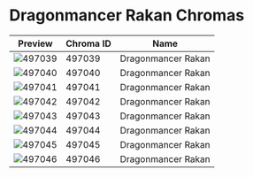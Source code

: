 # Dragonmancer Rakan Chromas

| Preview | Chroma ID | Name |
|---------|-----------|------|
| ![497039](https://raw.communitydragon.org/latest/plugins/rcp-be-lol-game-data/global/default/v1/champion-chroma-images/497/497039.png) | 497039 | Dragonmancer Rakan |
| ![497040](https://raw.communitydragon.org/latest/plugins/rcp-be-lol-game-data/global/default/v1/champion-chroma-images/497/497040.png) | 497040 | Dragonmancer Rakan |
| ![497041](https://raw.communitydragon.org/latest/plugins/rcp-be-lol-game-data/global/default/v1/champion-chroma-images/497/497041.png) | 497041 | Dragonmancer Rakan |
| ![497042](https://raw.communitydragon.org/latest/plugins/rcp-be-lol-game-data/global/default/v1/champion-chroma-images/497/497042.png) | 497042 | Dragonmancer Rakan |
| ![497043](https://raw.communitydragon.org/latest/plugins/rcp-be-lol-game-data/global/default/v1/champion-chroma-images/497/497043.png) | 497043 | Dragonmancer Rakan |
| ![497044](https://raw.communitydragon.org/latest/plugins/rcp-be-lol-game-data/global/default/v1/champion-chroma-images/497/497044.png) | 497044 | Dragonmancer Rakan |
| ![497045](https://raw.communitydragon.org/latest/plugins/rcp-be-lol-game-data/global/default/v1/champion-chroma-images/497/497045.png) | 497045 | Dragonmancer Rakan |
| ![497046](https://raw.communitydragon.org/latest/plugins/rcp-be-lol-game-data/global/default/v1/champion-chroma-images/497/497046.png) | 497046 | Dragonmancer Rakan |